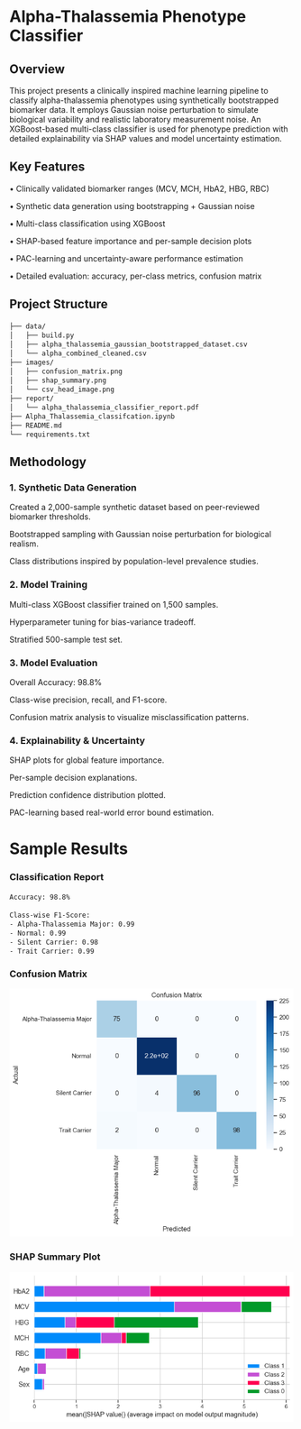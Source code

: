 # Alpha-Thalassemia Phenotype Classifier

## Overview
This project presents a clinically inspired machine learning pipeline to classify alpha-thalassemia phenotypes using synthetically bootstrapped biomarker data.
It employs Gaussian noise perturbation to simulate biological variability and realistic laboratory measurement noise.
An XGBoost-based multi-class classifier is used for phenotype prediction with detailed explainability via SHAP values and model uncertainty estimation.

## Key Features
  • Clinically validated biomarker ranges (MCV, MCH, HbA2, HBG, RBC)

  • Synthetic data generation using bootstrapping + Gaussian noise

  • Multi-class classification using XGBoost

  • SHAP-based feature importance and per-sample decision plots

  • PAC-learning and uncertainty-aware performance estimation

  • Detailed evaluation: accuracy, per-class metrics, confusion matrix

## Project Structure
```text
├── data/
│   ├── build.py
│   ├── alpha_thalassemia_gaussian_bootstrapped_dataset.csv
│   └── alpha_combined_cleaned.csv
├── images/
│   ├── confusion_matrix.png
│   ├── shap_summary.png
│   └── csv_head_image.png
├── report/
│   └── alpha_thalassemia_classifier_report.pdf
├── Alpha_Thalassemia_classifcation.ipynb
├── README.md
└── requirements.txt
```
## Methodology
### 1. Synthetic Data Generation
  Created a 2,000-sample synthetic dataset based on peer-reviewed biomarker thresholds.

  Bootstrapped sampling with Gaussian noise perturbation for biological realism.

  Class distributions inspired by population-level prevalence studies.

### 2. Model Training
  Multi-class XGBoost classifier trained on 1,500 samples.

  Hyperparameter tuning for bias-variance tradeoff.

  Stratified 500-sample test set.

### 3. Model Evaluation
  Overall Accuracy: 98.8%

  Class-wise precision, recall, and F1-score.

  Confusion matrix analysis to visualize misclassification patterns.

### 4. Explainability & Uncertainty
  SHAP plots for global feature importance.

  Per-sample decision explanations.

  Prediction confidence distribution plotted.

  PAC-learning based real-world error bound estimation.

# Sample Results
### Classification Report
```text
Accuracy: 98.8%

Class-wise F1-Score:
- Alpha-Thalassemia Major: 0.99
- Normal: 0.99
- Silent Carrier: 0.98
- Trait Carrier: 0.99
```
### Confusion Matrix  
![Confusion Matrix](images/confusion_matrix.png)

### SHAP Summary Plot  
![SHAP Summary](images/shap_summary.png)

